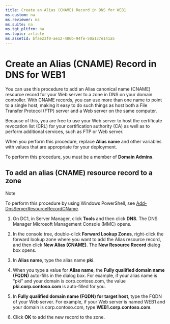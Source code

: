 ```yaml
---
title: Create an Alias (CNAME) Record in DNS for WEB1
ms.custom: na
ms.reviewer: na
ms.suite: na
ms.tgt_pltfrm: na
ms.topic: article
ms.assetid: bfae23f0-ae12-486b-94fe-50a137e141a5
---
```

# Create an Alias (CNAME) Record in DNS for WEB1
You can use this procedure to add an Alias canonical name \(CNAME\) resource record for your Web server to a zone in DNS on your domain controller. With CNAME records, you can use more than one name to point to a single host, making it easy to do such things as host both a File Transfer Protocol (FTP) server and a Web server on the same computer.   
  
Because of this, you are free to use your Web server to host the certificate revocation list (CRL) for your certification authority (CA) as well as to perform additional services, such as FTP or Web server.  
  
When you perform this procedure, replace **Alias name** and other variables with values that are appropriate for your deployment.  
  
To perform this procedure, you must be a member of **Domain Admins**.  
  
## To add an alias \(CNAME\) resource record to a zone  
  
>[!NOTE]  
>To perform this procedure by using Windows PowerShell, see [Add-DnsServerResourceRecordCName](https://technet.microsoft.com/library/jj649894(v=wps.630).aspx).  
  
1.  On DC1, in Server Manager, click **Tools** and then click **DNS**. The DNS Manager Microsoft Management Console \(MMC\) opens.  
  
2.  In the console tree, double\-click **Forward Lookup Zones**, right\-click the forward lookup zone where you want to add the Alias resource record, and then click **New Alias \(CNAME\)**. The **New Resource Record** dialog box opens.  
  
3.  In **Alias name**, type the alias name **pki**.  
  
4.  When you type a value for **Alias name**, the **Fully qualified domain name \(FQDN\)** auto\-fills in the dialog box. For example, if your alias name is “pki” and your domain is corp.contoso.com, the value **pki.corp.contoso.com** is auto\-filled for you.  
  
5.  In **Fully qualified domain name \(FQDN\) for target host**, type the FQDN of your Web server. For example, if your Web server is named WEB1 and your domain is corp.contoso.com, type **WEB1.corp.contoso.com**.  
  
6.  Click **OK** to add the new record to the zone.  
  
